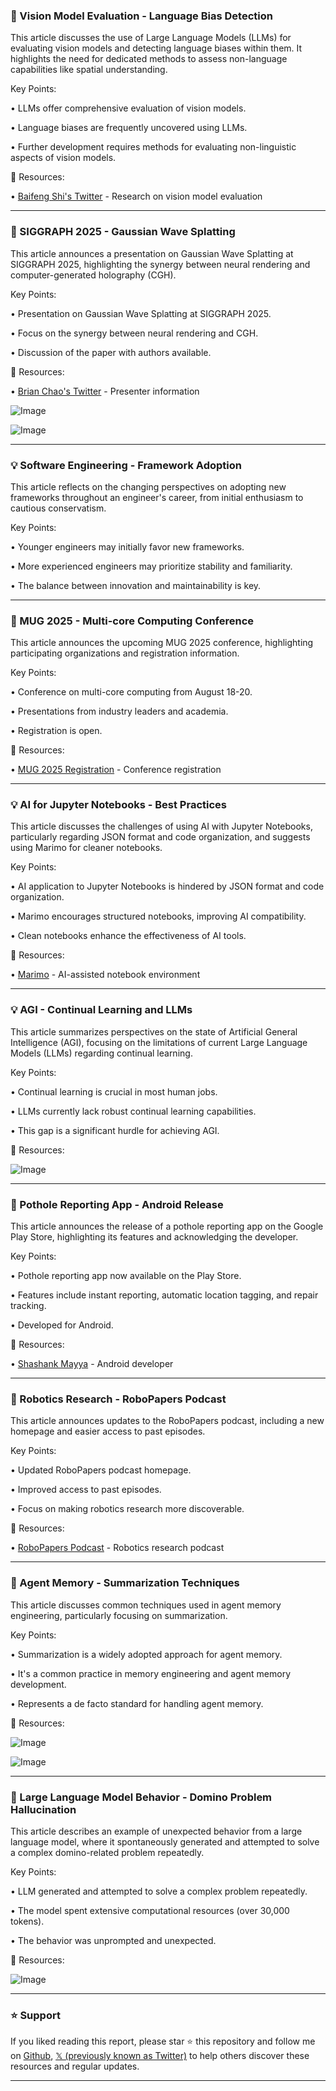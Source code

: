 ### 🤖 Vision Model Evaluation - Language Bias Detection

This article discusses the use of Large Language Models (LLMs) for evaluating vision models and detecting language biases within them.  It highlights the need for dedicated methods to assess non-language capabilities like spatial understanding.

Key Points:

• LLMs offer comprehensive evaluation of vision models.


• Language biases are frequently uncovered using LLMs.


•  Further development requires methods for evaluating non-linguistic aspects of vision models.


🔗 Resources:

• [Baifeng Shi's Twitter](https://x.com/baifeng_shi) - Research on vision model evaluation


---
### 🚀 SIGGRAPH 2025 - Gaussian Wave Splatting

This article announces a presentation on Gaussian Wave Splatting at SIGGRAPH 2025, highlighting the synergy between neural rendering and computer-generated holography (CGH).

Key Points:

• Presentation on Gaussian Wave Splatting at SIGGRAPH 2025.


•  Focus on the synergy between neural rendering and CGH.


• Discussion of the paper with authors available.


🔗 Resources:

• [Brian Chao's Twitter](https://x.com/BrianCChao) - Presenter information


![Image](https://pbs.twimg.com/media/GyB5H04XgAEH2_v?format=jpg&name=small)


![Image](https://pbs.twimg.com/amplify_video_thumb/1922317299627003904/img/FXSgHEzrUgGSNhW3?format=jpg&name=240x240)


---
### 💡 Software Engineering - Framework Adoption

This article reflects on the changing perspectives on adopting new frameworks throughout an engineer's career, from initial enthusiasm to cautious conservatism.

Key Points:

• Younger engineers may initially favor new frameworks.


•  More experienced engineers may prioritize stability and familiarity.


•  The balance between innovation and maintainability is key.



---
### 🚀 MUG 2025 - Multi-core Computing Conference

This article announces the upcoming MUG 2025 conference, highlighting participating organizations and registration information.

Key Points:

• Conference on multi-core computing from August 18-20.


•  Presentations from industry leaders and academia.


•  Registration is open.


🔗 Resources:

• [MUG 2025 Registration](https://mug.mvapich.cse.ohio-state.edu/registration/) - Conference registration


---
### 💡 AI for Jupyter Notebooks - Best Practices

This article discusses the challenges of using AI with Jupyter Notebooks, particularly regarding JSON format and code organization, and suggests using Marimo for cleaner notebooks.

Key Points:

• AI application to Jupyter Notebooks is hindered by JSON format and code organization.


•  Marimo encourages structured notebooks, improving AI compatibility.


•  Clean notebooks enhance the effectiveness of AI tools.



🔗 Resources:

• [Marimo](https://x.com/marimo_io) - AI-assisted notebook environment


---
### 💡 AGI - Continual Learning and LLMs

This article summarizes perspectives on the state of Artificial General Intelligence (AGI), focusing on the limitations of current Large Language Models (LLMs) regarding continual learning.


Key Points:

•  Continual learning is crucial in most human jobs.


•  LLMs currently lack robust continual learning capabilities.


•  This gap is a significant hurdle for achieving AGI.



🔗 Resources:

![Image](https://pbs.twimg.com/media/Gx7Y0-ga0AALtsp?format=jpg&name=small)


---
### 🚀 Pothole Reporting App - Android Release

This article announces the release of a pothole reporting app on the Google Play Store, highlighting its features and acknowledging the developer.

Key Points:

•  Pothole reporting app now available on the Play Store.


•  Features include instant reporting, automatic location tagging, and repair tracking.


•  Developed for Android.


🔗 Resources:

• [Shashank Mayya](https://x.com/ShashankMayya) - Android developer


---
### 🤖 Robotics Research - RoboPapers Podcast

This article announces updates to the RoboPapers podcast, including a new homepage and easier access to past episodes.

Key Points:

•  Updated RoboPapers podcast homepage.


•  Improved access to past episodes.


•  Focus on making robotics research more discoverable.


🔗 Resources:

• [RoboPapers Podcast](https://robopapers.substack.com) - Robotics research podcast


---
### 🤖 Agent Memory - Summarization Techniques

This article discusses common techniques used in agent memory engineering, particularly focusing on summarization.

Key Points:

• Summarization is a widely adopted approach for agent memory.


•  It's a common practice in memory engineering and agent memory development.


•  Represents a de facto standard for handling agent memory.


🔗 Resources:

![Image](https://pbs.twimg.com/media/Gx3tD-dXAAAabSu?format=jpg&name=small)


![Image](https://pbs.twimg.com/media/Gx3tD-VXcAAtnG_?format=jpg&name=small)


---
### 🤖 Large Language Model Behavior - Domino Problem Hallucination

This article describes an example of unexpected behavior from a large language model, where it spontaneously generated and attempted to solve a complex domino-related problem repeatedly.

Key Points:

•  LLM generated and attempted to solve a complex problem repeatedly.


•  The model spent extensive computational resources (over 30,000 tokens).


•  The behavior was unprompted and unexpected.


🔗 Resources:

![Image](https://pbs.twimg.com/media/Gx2cewLXMAAm-Rm?format=png&name=small)


---

### ⭐️ Support

If you liked reading this report, please star ⭐️ this repository and follow me on [Github](https://github.com/Drix10), [𝕏 (previously known as Twitter)](https://x.com/DRIX_10_) to help others discover these resources and regular updates.

---